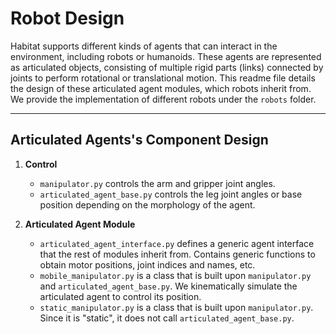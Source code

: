 Robot Design
==============================

Habitat supports different kinds of agents that can interact in the environment, including robots or humanoids. These agents are represented as articulated objects, consisting of multiple rigid parts (links) connected by joints to perform rotational or translational motion. This readme file details the design of these articulated agent modules, which robots inherit from. We provide the implementation of different robots under the `robots` folder.

---

## Articulated Agents's Component Design

1. **Control**
    - `manipulator.py` controls the arm and gripper joint angles.
    - `articulated_agent_base.py` controls the leg joint angles or base position depending on the morphology of the agent.

1. **Articulated Agent Module**
    - `articulated_agent_interface.py` defines a generic agent interface that the rest of modules inherit from. Contains generic functions to obtain motor positions, joint indices and names, etc.
    - `mobile_manipulator.py` is a class that is built upon `manipulator.py` and `articulated_agent_base.py`. We kinematically simulate the articulated agent to control its position.
    - `static_manipulator.py` is a class that is built upon `manipulator.py`. Since it is "static", it does not call `articulated_agent_base.py`.
